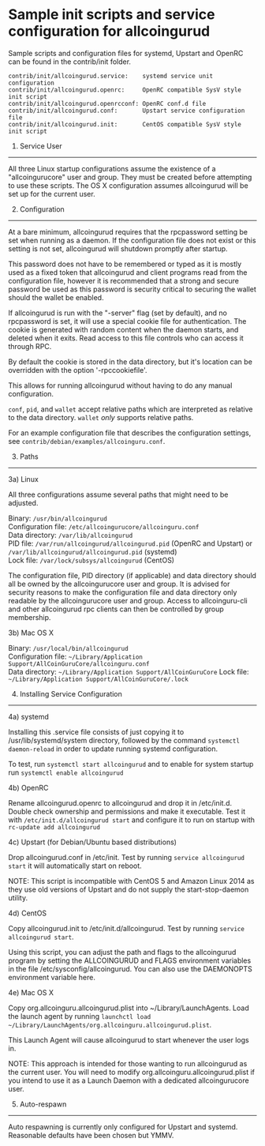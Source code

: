 Sample init scripts and service configuration for allcoingurud
==========================================================

Sample scripts and configuration files for systemd, Upstart and OpenRC
can be found in the contrib/init folder.

    contrib/init/allcoingurud.service:    systemd service unit configuration
    contrib/init/allcoingurud.openrc:     OpenRC compatible SysV style init script
    contrib/init/allcoingurud.openrcconf: OpenRC conf.d file
    contrib/init/allcoingurud.conf:       Upstart service configuration file
    contrib/init/allcoingurud.init:       CentOS compatible SysV style init script

1. Service User
---------------------------------

All three Linux startup configurations assume the existence of a "allcoingurucore" user
and group.  They must be created before attempting to use these scripts.
The OS X configuration assumes allcoingurud will be set up for the current user.

2. Configuration
---------------------------------

At a bare minimum, allcoingurud requires that the rpcpassword setting be set
when running as a daemon.  If the configuration file does not exist or this
setting is not set, allcoingurud will shutdown promptly after startup.

This password does not have to be remembered or typed as it is mostly used
as a fixed token that allcoingurud and client programs read from the configuration
file, however it is recommended that a strong and secure password be used
as this password is security critical to securing the wallet should the
wallet be enabled.

If allcoingurud is run with the "-server" flag (set by default), and no rpcpassword is set,
it will use a special cookie file for authentication. The cookie is generated with random
content when the daemon starts, and deleted when it exits. Read access to this file
controls who can access it through RPC.

By default the cookie is stored in the data directory, but it's location can be overridden
with the option '-rpccookiefile'.

This allows for running allcoingurud without having to do any manual configuration.

`conf`, `pid`, and `wallet` accept relative paths which are interpreted as
relative to the data directory. `wallet` *only* supports relative paths.

For an example configuration file that describes the configuration settings,
see `contrib/debian/examples/allcoinguru.conf`.

3. Paths
---------------------------------

3a) Linux

All three configurations assume several paths that might need to be adjusted.

Binary:              `/usr/bin/allcoingurud`  
Configuration file:  `/etc/allcoingurucore/allcoinguru.conf`  
Data directory:      `/var/lib/allcoingurud`  
PID file:            `/var/run/allcoingurud/allcoingurud.pid` (OpenRC and Upstart) or `/var/lib/allcoingurud/allcoingurud.pid` (systemd)  
Lock file:           `/var/lock/subsys/allcoingurud` (CentOS)  

The configuration file, PID directory (if applicable) and data directory
should all be owned by the allcoingurucore user and group.  It is advised for security
reasons to make the configuration file and data directory only readable by the
allcoingurucore user and group.  Access to allcoinguru-cli and other allcoingurud rpc clients
can then be controlled by group membership.

3b) Mac OS X

Binary:              `/usr/local/bin/allcoingurud`  
Configuration file:  `~/Library/Application Support/AllCoinGuruCore/allcoinguru.conf`  
Data directory:      `~/Library/Application Support/AllCoinGuruCore`
Lock file:           `~/Library/Application Support/AllCoinGuruCore/.lock`

4. Installing Service Configuration
-----------------------------------

4a) systemd

Installing this .service file consists of just copying it to
/usr/lib/systemd/system directory, followed by the command
`systemctl daemon-reload` in order to update running systemd configuration.

To test, run `systemctl start allcoingurud` and to enable for system startup run
`systemctl enable allcoingurud`

4b) OpenRC

Rename allcoingurud.openrc to allcoingurud and drop it in /etc/init.d.  Double
check ownership and permissions and make it executable.  Test it with
`/etc/init.d/allcoingurud start` and configure it to run on startup with
`rc-update add allcoingurud`

4c) Upstart (for Debian/Ubuntu based distributions)

Drop allcoingurud.conf in /etc/init.  Test by running `service allcoingurud start`
it will automatically start on reboot.

NOTE: This script is incompatible with CentOS 5 and Amazon Linux 2014 as they
use old versions of Upstart and do not supply the start-stop-daemon utility.

4d) CentOS

Copy allcoingurud.init to /etc/init.d/allcoingurud. Test by running `service allcoingurud start`.

Using this script, you can adjust the path and flags to the allcoingurud program by
setting the ALLCOINGURUD and FLAGS environment variables in the file
/etc/sysconfig/allcoingurud. You can also use the DAEMONOPTS environment variable here.

4e) Mac OS X

Copy org.allcoinguru.allcoingurud.plist into ~/Library/LaunchAgents. Load the launch agent by
running `launchctl load ~/Library/LaunchAgents/org.allcoinguru.allcoingurud.plist`.

This Launch Agent will cause allcoingurud to start whenever the user logs in.

NOTE: This approach is intended for those wanting to run allcoingurud as the current user.
You will need to modify org.allcoinguru.allcoingurud.plist if you intend to use it as a
Launch Daemon with a dedicated allcoingurucore user.

5. Auto-respawn
-----------------------------------

Auto respawning is currently only configured for Upstart and systemd.
Reasonable defaults have been chosen but YMMV.
